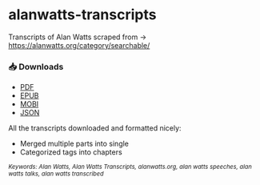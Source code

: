 # alanwatts-transcripts

Transcripts of Alan Watts scraped from -> https://alanwatts.org/category/searchable/

### 📥 Downloads
- [PDF](https://raw.githubusercontent.com/Can-Sahin/alanwatts-transcripts/main/transcripts.pdf)
- [EPUB](https://raw.githubusercontent.com/Can-Sahin/alanwatts-transcripts/main/transcripts.epub)
- [MOBI](https://raw.githubusercontent.com/Can-Sahin/alanwatts-transcripts/main/transcripts.mobi)
- [JSON](https://raw.githubusercontent.com/Can-Sahin/alanwatts-transcripts/main/transcripts.json)

All the transcripts downloaded and formatted nicely:
- Merged multiple parts into single
- Categorized tags into chapters


<sub><i>Keywords: Alan Watts, Alan Watts Transcripts, alanwatts.org, alan watts speeches, alan watts talks, alan watts transcribed</i></sub>